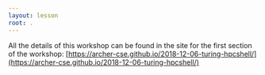 ```yaml
---
layout: lesson
root: .
---
```


All the details of this workshop can be found in the site for the first section of the
workshop: [https://archer-cse.github.io/2018-12-06-turing-hpcshell/](https://archer-cse.github.io/2018-12-06-turing-hpcshell/)


